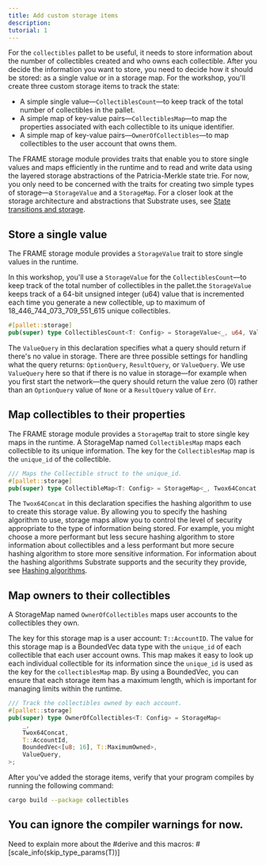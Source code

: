 ```yaml
---
title: Add custom storage items
description:
tutorial: 1
---
```


For the `collectibles` pallet to be useful, it needs to store information about the number of collectibles created and who owns each collectible. 
After you decide the information you want to store, you need to decide how it should be stored: as a single value or in a storage map.
For the workshop, you'll create three custom storage items to track the state:

- A simple single value—`CollectiblesCount`—to keep track of the total number of collectibles in the pallet.
- A simple map of key-value pairs—`CollectiblesMap`—to map the properties associated with each collectible to its unique identifier.
- A simple map of key-value pairs—`OwnerOfCollectibles`—to map collectibles to the user account that owns them.

The FRAME storage module provides traits that enable you to store single values and maps efficiently in the runtime and to read and write data using the layered storage abstractions of the Patricia-Merkle state trie.
For now, you only need to be concerned with the traits for creating two simple types of storage—a `StorageValue` and a `StorageMap`.
For a closer look at the storage architecture and abstractions that Substrate uses, see [State transitions and storage]().

## Store a single value

The FRAME storage module provides a `StorageValue` trait to store single values in the runtime.
  
In this workshop, you'll use a `StorageValue` for the `CollectiblesCount`—to keep track of the total number of collectibles in the pallet.the `StorageValue` keeps track of a 64-bit unsigned integer (u64) value that is incremented each time you generate a new collectible, up to maximum of 18_446_744_073_709_551_615 unique collectibles.

```rust
#[pallet::storage]
pub(super) type CollectiblesCount<T: Config> = StorageValue<_, u64, ValueQuery>;
```

The `ValueQuery` in this declaration specifies what a query should return if there's no value in storage.
There are three possible settings for handling what the query returns:
`OptionQuery`, `ResultQuery`, or `ValueQuery`.
We use `ValueQuery` here so that if there is no value in storage—for example when you first start the network—the query should return the value zero (0) rather than an `OptionQuery` value of `None` or a `ResultQuery` value of `Err`.

## Map collectibles to their properties

The FRAME storage module provides a `StorageMap` trait to store single key maps in the runtime.
A StorageMap named `CollectiblesMap` maps each collectible to its unique information.
The key for the `CollectiblesMap` map is the `unique_id` of the collectible.

```rust
/// Maps the Collectible struct to the unique_id.
#[pallet::storage]
pub(super) type CollectibleMap<T: Config> = StorageMap<_, Twox64Concat, [u8; 16], Collectible<T>>;
```

The `Twox64Concat` in this declaration specifies the hashing algorithm to use to create this storage value.
By allowing you to specify the hashing algorithm to use, storage maps allow you to control the level of security appropriate to the type of information being stored. 
For example, you might choose a more performant but less secure hashing algorithm to store information about collectibles and a less performant but more secure hashing algorithm to store more sensitive information.
For information about the hashing algorithms Substrate supports and the security they provide, see [Hashing algorithms](/build/runtime-storage/).

## Map owners to their collectibles

A StorageMap named `OwnerOfCollectibles` maps user accounts to the collectibles they own.

The key for this storage map is a user account: `T::AccountID`.
The value for this storage map is a BoundedVec data type with the `unique_id` of each collectible that each user account owns. 
This map makes it easy to look up each individual collectible for its information since the  `unique_id`  is used as the key for the `collectiblesMap` map.
By using a BoundedVec, you can ensure that each storage item has a maximum length, which is important for managing limits within the runtime.

```rust
/// Track the collectibles owned by each account.
#[pallet::storage]
pub(super) type OwnerOfCollectibles<T: Config> = StorageMap<
	_,
	Twox64Concat,
	T::AccountId,
	BoundedVec<[u8; 16], T::MaximumOwned>,
	ValueQuery,
>;
```

After you've added the storage items, verify that your program compiles by running the following command:
   
   ```bash
   cargo build --package collectibles
   ```
   
   You can ignore the compiler warnings for now.
------

Need to explain more about the #derive and this macros:
#[scale_info(skip_type_params(T))]